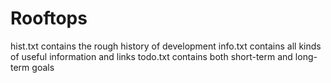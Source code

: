 # Rooftops

hist.txt contains the rough history of development
info.txt contains all kinds of useful information and links
todo.txt contains both short-term and long-term goals
